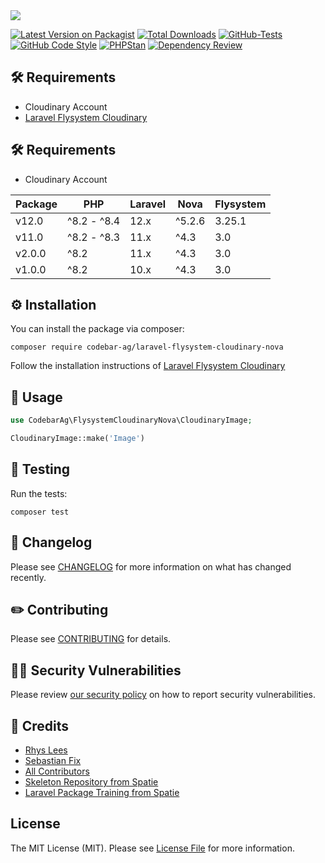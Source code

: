 <img src="https://banners.beyondco.de/Laravel%20Flysystem%20Cloudinary%20Nova.png?theme=light&packageManager=composer+require&packageName=codebar-ag%2Flaravel-flysystem-cloudinary-nova&pattern=circuitBoard&style=style_2&description=An+opinionated+way+to+integrate+Cloudinary+with+the+Laravel+filesystem+and+Laravel+Nova&md=1&showWatermark=0&fontSize=150px&images=cloud&widths=500&heights=500">

[![Latest Version on Packagist](https://img.shields.io/packagist/v/codebar-ag/laravel-flysystem-cloudinary-nova.svg?style=flat-square)](https://packagist.org/packages/codebar-ag/laravel-flysystem-cloudinary-nova)
[![Total Downloads](https://img.shields.io/packagist/dt/codebar-ag/laravel-flysystem-cloudinary-nova.svg?style=flat-square)](https://packagist.org/packages/codebar-ag/laravel-flysystem-cloudinary-nova)
[![GitHub-Tests](https://github.com/codebar-ag/laravel-flysystem-cloudinary-nova/actions/workflows/run-tests.yml/badge.svg?branch=main)](https://github.com/codebar-ag/laravel-flysystem-cloudinary-nova/actions/workflows/run-tests.yml)
[![GitHub Code Style](https://github.com/codebar-ag/laravel-flysystem-cloudinary-nova/actions/workflows/fix-php-code-style-issues.yml/badge.svg?branch=main)](https://github.com/codebar-ag/laravel-flysystem-cloudinary-nova/actions/workflows/fix-php-code-style-issues.yml)
[![PHPStan](https://github.com/codebar-ag/laravel-flysystem-cloudinary-nova/actions/workflows/phpstan.yml/badge.svg)](https://github.com/codebar-ag/laravel-flysystem-cloudinary-nova/actions/workflows/phpstan.yml)
[![Dependency Review](https://github.com/codebar-ag/laravel-flysystem-cloudinary-nova/actions/workflows/dependency-review.yml/badge.svg)](https://github.com/codebar-ag/laravel-flysystem-cloudinary-nova/actions/workflows/dependency-review.yml)
## 🛠 Requirements

- Cloudinary Account
- [Laravel Flysystem Cloudinary](https://github.com/codebar-ag/laravel-flysystem-cloudinary)

## 🛠 Requirements

- Cloudinary Account

| Package 	 | PHP 	       | Laravel 	 | Nova   | Flysystem 	 |
|-----------|-------------|-----------|--------|-------------|
| v12.0     | ^8.2 - ^8.4 | 12.x      | ^5.2.6 | 3.25.1      |
| v11.0     | ^8.2 - ^8.3 | 11.x      | ^4.3   | 3.0         |
| v2.0.0    | ^8.2        | 11.x      | ^4.3   | 3.0         |
| v1.0.0    | ^8.2        | 10.x      | ^4.3   | 3.0         |


## ⚙️ Installation

You can install the package via composer:

```shell
composer require codebar-ag/laravel-flysystem-cloudinary-nova
```

Follow the installation instructions
of [Laravel Flysystem Cloudinary](https://github.com/codebar-ag/laravel-flysystem-cloudinary#readme)

## 📝 Usage

```php
use CodebarAg\FlysystemCloudinaryNova\CloudinaryImage;

CloudinaryImage::make('Image')
```

## 🚧 Testing

Run the tests:

```shell
composer test
```

## 📝 Changelog

Please see [CHANGELOG](CHANGELOG.md) for more information on what has changed recently.

## ✏️ Contributing

Please see [CONTRIBUTING](.github/CONTRIBUTING.md) for details.

## 🧑‍💻 Security Vulnerabilities

Please review [our security policy](../../security/policy) on how to report security vulnerabilities.

## 🙏 Credits

- [Rhys Lees](https://github.com/RhysLees)
- [Sebastian Fix](https://github.com/StanBarrows)
- [All Contributors](../../contributors)
- [Skeleton Repository from Spatie](https://github.com/spatie/package-skeleton-laravel)
- [Laravel Package Training from Spatie](https://spatie.be/videos/laravel-package-training)

## License

The MIT License (MIT). Please see [License File](LICENSE.md) for more information.
